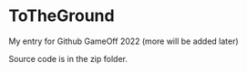 # ToTheGround
My entry for Github GameOff 2022 (more will be added later)

Source code is in the zip folder.
